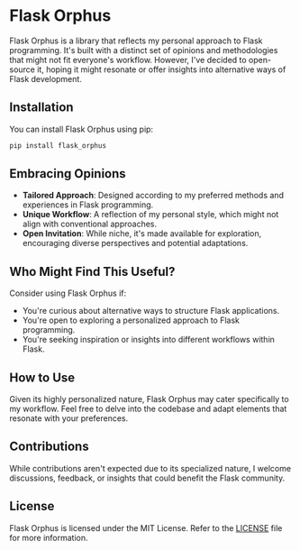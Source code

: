 # Flask Orphus

Flask Orphus is a library that reflects my personal approach to Flask programming. It's built with a distinct set of opinions and methodologies that might not fit everyone's workflow. However, I've decided to open-source it, hoping it might resonate or offer insights into alternative ways of Flask development.

## Installation

You can install Flask Orphus using pip:

```bash
pip install flask_orphus
```


## Embracing Opinions

- **Tailored Approach**: Designed according to my preferred methods and experiences in Flask programming.
- **Unique Workflow**: A reflection of my personal style, which might not align with conventional approaches.
- **Open Invitation**: While niche, it's made available for exploration, encouraging diverse perspectives and potential adaptations.

## Who Might Find This Useful?

Consider using Flask Orphus if:

- You're curious about alternative ways to structure Flask applications.
- You're open to exploring a personalized approach to Flask programming.
- You're seeking inspiration or insights into different workflows within Flask.

## How to Use

Given its highly personalized nature, Flask Orphus may cater specifically to my workflow. Feel free to delve into the codebase and adapt elements that resonate with your preferences.

## Contributions

While contributions aren't expected due to its specialized nature, I welcome discussions, feedback, or insights that could benefit the Flask community.

## License

Flask Orphus is licensed under the MIT License. Refer to the [LICENSE](LICENSE) file for more information.
